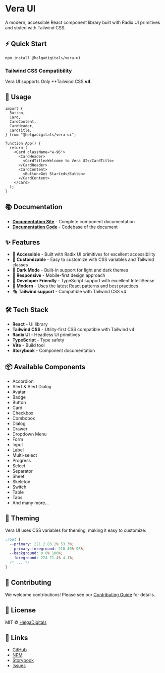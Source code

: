 # Vera UI

A modern, accessible React component library built with Radix UI primitives and styled with Tailwind CSS.

## ⚡ Quick Start

```bash
npm install @helgadigitals/vera-ui
```

### Tailwind CSS Compatibility

Vera UI supports Only **Tailwind CSS **v4**.

## 🚀 Usage

```tsx
import {
  Button,
  Card,
  CardContent,
  CardHeader,
  CardTitle,
} from "@helgadigitals/vera-ui";

function App() {
  return (
    <Card className="w-96">
      <CardHeader>
        <CardTitle>Welcome to Vera UI</CardTitle>
      </CardHeader>
      <CardContent>
        <Button>Get Started</Button>
      </CardContent>
    </Card>
  );
}
```

## 📚 Documentation

- **[Documentation Site](https://veraui.helgadigitals.com/)** - Complete component documentation
- **[Documentation Code](./packages/docs)** - Codebase of the document

## ✨ Features

- 🎯 **Accessible** - Built with Radix UI primitives for excellent accessibility
- 🎨 **Customizable** - Easy to customize with CSS variables and Tailwind classes
- 🌙 **Dark Mode** - Built-in support for light and dark themes
- 📱 **Responsive** - Mobile-first design approach
- 🔧 **Developer Friendly** - TypeScript support with excellent IntelliSense
- 🚀 **Modern** - Uses the latest React patterns and best practices
- 🎭 **Tailwind support** - Compatible with  Tailwind CSS v4

## 🛠 Tech Stack

- **React** - UI library
- **Tailwind CSS** - Utility-first CSS compatible with Tailwind v4
- **Radix UI** - Headless UI primitives
- **TypeScript** - Type safety
- **Vite** - Build tool
- **Storybook** - Component documentation

## 📦 Available Components

- Accordion
- Alert & Alert Dialog
- Avatar
- Badge
- Button
- Card
- Checkbox
- Combobox
- Dialog
- Drawer
- Dropdown Menu
- Form
- Input
- Label
- Multi-select
- Progress
- Select
- Separator
- Sheet
- Skeleton
- Switch
- Table
- Tabs
- And many more...

## 🎨 Theming

Vera UI uses CSS variables for theming, making it easy to customize:

```css
:root {
  --primary: 221.2 83.2% 53.3%;
  --primary-foreground: 210 40% 98%;
  --background: 0 0% 100%;
  --foreground: 224 71.4% 4.1%;
  /* ... */
}
```

## 🤝 Contributing

We welcome contributions! Please see our [Contributing Guide](./stories/Contributing.mdx) for details.

## 📄 License

MIT © [HelgaDigitals](https://github.com/helgadigitals-limited-company)

## 🔗 Links

- [GitHub](https://github.com/helgadigitals-limited-company/vera-ui)
- [NPM](https://www.npmjs.com/package/@helgadigitals/vera-ui)
- [Storybook](https://helgadigitals-limited-company.github.io/vera-ui)
- [Issues](https://github.com/helgadigitals-limited-company/vera-ui/issues)
